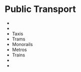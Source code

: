 # Public Transport

* [](Buses.md)
* [](Evacuation-Bus-Rules.md)
* Taxis
* Trams
* Monorails
* Metros
* Trains
* [](Prevent-Unnecessary-Transfers.md)
* [](Flexible-Bus-Routing.md)